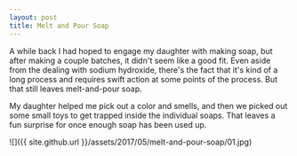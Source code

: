 ```yaml
---
layout: post
title: Melt and Pour Soap
---
```

A while back I had hoped to engage my daughter with making soap, but after
making a couple batches, it didn't seem like a good fit. Even aside from the
dealing with sodium hydroxide, there's the fact that it's kind of a long process
and requires swift action at some points of the process. But that still leaves
melt-and-pour soap.

My daughter helped me pick out a color and smells, and then we picked out some
small toys to get trapped inside the individual soaps. That leaves a fun
surprise for once enough soap has been used up.

![]({{ site.github.url }}/assets/2017/05/melt-and-pour-soap/01.jpg)
